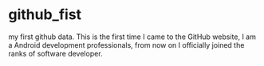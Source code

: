# github_fist

my first github data.
This is the first time I came to the GitHub website, I am a Android development professionals, from now on I officially joined the ranks of software developer.
